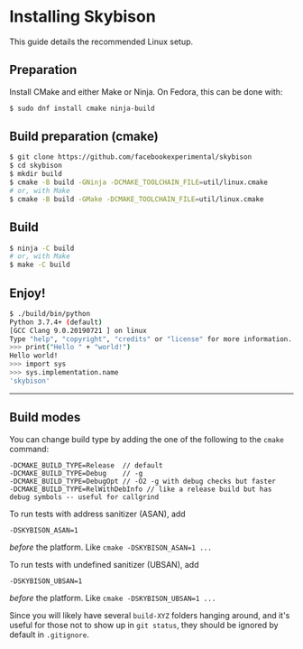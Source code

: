# Installing Skybison

This guide details the recommended Linux setup.

## Preparation

Install CMake and either Make or Ninja. On Fedora, this can be done with:

```sh
$ sudo dnf install cmake ninja-build
```

## Build preparation (cmake)

```sh
$ git clone https://github.com/facebookexperimental/skybison
$ cd skybison
$ mkdir build
$ cmake -B build -GNinja -DCMAKE_TOOLCHAIN_FILE=util/linux.cmake
# or, with Make
$ cmake -B build -GMake -DCMAKE_TOOLCHAIN_FILE=util/linux.cmake
```

## Build

```sh
$ ninja -C build
# or, with Make
$ make -C build
```

## Enjoy!

```sh
$ ./build/bin/python
Python 3.7.4+ (default)
[GCC Clang 9.0.20190721 ] on linux
Type "help", "copyright", "credits" or "license" for more information.
>>> print("Hello " + "world!")
Hello world!
>>> import sys
>>> sys.implementation.name
'skybison'
```

---

## Build modes

You can change build type by adding the one of the following to the `cmake` command:

```
-DCMAKE_BUILD_TYPE=Release  // default
-DCMAKE_BUILD_TYPE=Debug    // -g
-DCMAKE_BUILD_TYPE=DebugOpt // -O2 -g with debug checks but faster
-DCMAKE_BUILD_TYPE=RelWithDebInfo // like a release build but has debug symbols -- useful for callgrind
```
To run tests with address sanitizer (ASAN), add

```
-DSKYBISON_ASAN=1
```

*before* the platform. Like `cmake -DSKYBISON_ASAN=1 ...`

To run tests with undefined sanitizer (UBSAN), add

```
-DSKYBISON_UBSAN=1
```

*before* the platform. Like `cmake -DSKYBISON_UBSAN=1 ...`

Since you will likely have several `build-XYZ` folders hanging around, and it's
useful for those not to show up in `git status`, they should be ignored by
default in `.gitignore`.
